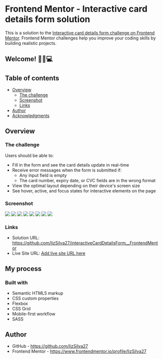 # Frontend Mentor - Interactive card details form solution

This is a solution to the [Interactive card details form challenge on Frontend Mentor](https://www.frontendmentor.io/challenges/interactive-card-details-form-XpS8cKZDWw). Frontend Mentor challenges help you improve your coding skills by building realistic projects. 

## Welcome! 👋😎💻

## Table of contents

- [Overview](#overview)
  - [The challenge](#the-challenge)
  - [Screenshot](#screenshot)
  - [Links](#links)
- [Author](#author)
- [Acknowledgments](#acknowledgments)


## Overview

### The challenge

Users should be able to:

- Fill in the form and see the card details update in real-time
- Receive error messages when the form is submitted if:
  - Any input field is empty
  - The card number, expiry date, or CVC fields are in the wrong format
- View the optimal layout depending on their device's screen size
- See hover, active, and focus states for interactive elements on the page

### Screenshot

![](./desktopView.png)
![](./MobileView.png)
![](./errorsDesktopView_1.png)
![](./errorsMobileView_1.png)
![](./errorsDesktopView.png)
![](./errorsMobileView.png)
![](./thankYouViewDesktop.png)
![](./thankYouViewMobile.png)


### Links

- Solution URL: https://github.com/lizSilva27/interactiveCardDetailsForm__FrontendMentor
- Live Site URL: [Add live site URL here](https://your-live-site-url.com)

## My process

### Built with

- Semantic HTML5 markup
- CSS custom properties
- Flexbox
- CSS Grid
- Mobile-first workflow
- SASS

## Author

- GitHub - https://github.com/lizSilva27
- Frontend Mentor - https://www.frontendmentor.io/profile/lizSilva27

